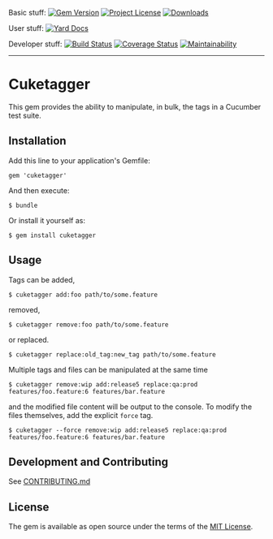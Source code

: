 Basic stuff:
[![Gem Version](https://badge.fury.io/rb/cuketagger.svg)](https://rubygems.org/gems/cuketagger)
[![Project License](https://img.shields.io/badge/license-MIT-blue.svg)](https://opensource.org/licenses/mit-license.php)
[![Downloads](https://img.shields.io/gem/dt/cuketagger.svg)](https://rubygems.org/gems/cuketagger)

User stuff:
[![Yard Docs](http://img.shields.io/badge/Documentation-API-blue.svg)](https://www.rubydoc.info/gems/cuketagger)

Developer stuff:
[![Build Status](https://github.com/enkessler/cuketagger/actions/workflows/ci.yml/badge.svg?branch=master)](https://github.com/enkessler/cuketagger/actions/workflows/ci.yml?query=branch%3Amaster)
[![Coverage Status](https://coveralls.io/repos/github/enkessler/cuketagger/badge.svg?branch=master)](https://coveralls.io/github/enkessler/cuketagger?branch=master)
[![Maintainability](https://api.codeclimate.com/v1/badges/82a45e63ba89aaa3c760/maintainability)](https://codeclimate.com/github/enkessler/cuketagger/maintainability)

---


# Cuketagger

This gem provides the ability to manipulate, in bulk, the tags in a Cucumber test 
suite. 


## Installation

Add this line to your application's Gemfile:

    gem 'cuketagger'

And then execute:

    $ bundle

Or install it yourself as:

    $ gem install cuketagger


## Usage

Tags can be added,

    $ cuketagger add:foo path/to/some.feature

removed,

    $ cuketagger remove:foo path/to/some.feature

or replaced.

    $ cuketagger replace:old_tag:new_tag path/to/some.feature

Multiple tags and files can be manipulated at the same time

    $ cuketagger remove:wip add:release5 replace:qa:prod features/foo.feature:6 features/bar.feature

and the modified file content will be output to the console. To modify the files 
themselves, add the explicit `force` tag.

    $ cuketagger --force remove:wip add:release5 replace:qa:prod features/foo.feature:6 features/bar.feature


## Development and Contributing

See [CONTRIBUTING.md](https://github.com/enkessler/cuketagger/blob/master/CONTRIBUTING.md)

## License

The gem is available as open source under the terms of the [MIT License](https://opensource.org/licenses/MIT).
